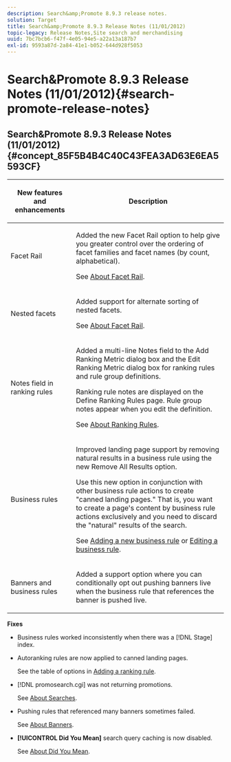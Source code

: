 ```yaml
---
description: Search&amp;Promote 8.9.3 release notes.
solution: Target
title: Search&amp;Promote 8.9.3 Release Notes (11/01/2012)
topic-legacy: Release Notes,Site search and merchandising
uuid: 7bc7bcb6-f47f-4e05-94e5-a22a13a187b7
exl-id: 9593a87d-2a84-41e1-b052-644d928f5053
---
```

# Search&amp;Promote 8.9.3 Release Notes (11/01/2012){#search-promote-release-notes}

## Search&amp;Promote 8.9.3 Release Notes (11/01/2012) {#concept_85F5B4B4C40C43FEA3AD63E6EA5593CF}

<table> 
 <thead> 
  <tr> 
   <th colname="col1" class="entry"> <p>New features and enhancements </p> </th> 
   <th colname="col2" class="entry"> <p>Description </p> </th> 
  </tr> 
 </thead>
 <tbody> 
  <tr> 
   <td colname="col1"> <p>Facet Rail </p> </td> 
   <td colname="col2"> <p> 
     <!--3309390--> Added the new <span class="uicontrol"> Facet Rail</span> option to help give you greater control over the ordering of facet families and facet names (by count, alphabetical). </p> <p>See <a href="../c-about-design-menu/c-about-facet-rails.md#concept_1FDC8BCDFFC84A0889DA670F63D5F6DB" format="dita" scope="local"> About Facet Rail</a>. </p> </td> 
  </tr> 
  <tr> 
   <td colname="col1"> <p> Nested facets </p> </td> 
   <td colname="col2"> <p> Added support for alternate sorting of nested facets. </p> <p>See <a href="../c-about-design-menu/c-about-facet-rails.md#concept_1FDC8BCDFFC84A0889DA670F63D5F6DB" format="dita" scope="local"> About Facet Rail</a>. </p> </td> 
  </tr> 
  <tr> 
   <td colname="col1"> <p>Notes field in ranking rules </p> </td> 
   <td colname="col2"> <p> 
     <!--3063772--> Added a multi-line <span class="wintitle"> Notes</span> field to the <span class="wintitle"> Add Ranking Metric</span> dialog box and the <span class="wintitle"> Edit Ranking Metric</span> dialog box for ranking rules and rule group definitions. </p> <p>Ranking rule notes are displayed on the <span class="wintitle"> Define Ranking Rules</span> page. Rule group notes appear when you edit the definition. </p> <p>See <a href="../c-about-rules-menu/c-about-ranking-rules.md#concept_F555C076759B4E81B925441CFE707397" format="dita" scope="local"> About Ranking Rules</a>. </p> </td> 
  </tr> 
  <tr> 
   <td colname="col1"> <p>Business rules </p> </td> 
   <td colname="col2"> <p> 
     <!--3331637--> Improved landing page support by removing natural results in a business rule using the new <span class="uicontrol"> Remove All Results</span> option. </p> <p>Use this new option in conjunction with other business rule actions to create "canned landing pages." That is, you want to create a page's content by business rule actions exclusively and you need to discard the "natural" results of the search. </p> <p>See <a href="../c-about-rules-menu/c-about-business-rules.md#task_BD3B31ED48BB4B1B8F1DCD3BFA2528E7" format="dita" scope="local"> Adding a new business rule</a> or <a href="../c-about-rules-menu/c-about-business-rules.md#task_375CFA75D1D94D9E92A35DE1228E5087" format="dita" scope="local"> Editing a business rule</a>. </p> </td> 
  </tr> 
  <tr> 
   <td colname="col1"> <p>Banners and business rules </p> </td> 
   <td colname="col2"> <p> Added a support option where you can conditionally opt out pushing banners live when the business rule that references the banner is pushed live. </p> </td> 
  </tr> 
 </tbody> 
</table>

**Fixes**

* Business rules worked inconsistently when there was a [!DNL Stage] index. 
* Autoranking rules are now applied to canned landing pages.

  See the table of options in [Adding a ranking rule](../c-about-rules-menu/c-about-ranking-rules.md#task_A132789FD4E5423DAD090DCDA7311E8A). 

* [!DNL promosearch.cgi] was not returning promotions.

  See [About Searches](../c-about-settings-menu/c-about-searching-menu.md#concept_207105CF26B1448F8A3D223787C56AB8). 

* Pushing rules that referenced many banners sometimes failed.

  See [About Banners](../c-about-design-menu/c-about-banners.md#concept_5BBE01FEC6134393B43CC917C8CC64DA). 

* **[!UICONTROL Did You Mean]** search query caching is now disabled.

  See [About Did You Mean](../c-about-linguistics-menu/c-about-did-you-mean.md#concept_7D4F3C29EF184B538B8AE2ECAE0CDC5E).
